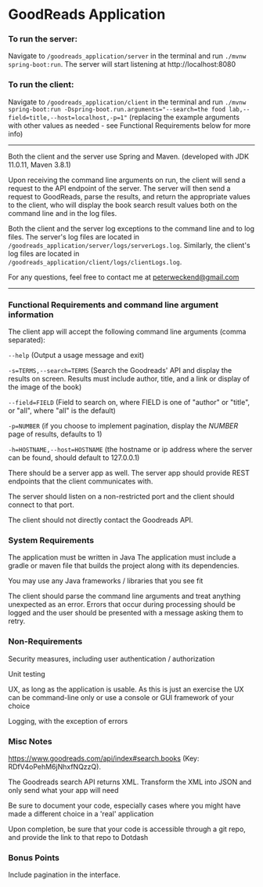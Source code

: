 # GoodReads Application

### To run the server: 
Navigate to `/goodreads_application/server` in the terminal and run `./mvnw spring-boot:run`. The server will start listening at http://localhost:8080
### To run the client: 
Navigate to `/goodreads_application/client` in the terminal and run `./mvnw spring-boot:run -Dspring-boot.run.arguments="--search=the food lab,--field=title,--host=localhost,-p=1"` (replacing the example arguments with other values as needed - see Functional Requirements below for more info)
<hr/>

Both the client and the server use Spring and Maven. (developed with JDK 11.0.11, Maven 3.8.1)

Upon receiving the command line arguments on run, the client will send a request to the API endpoint of the server. The server will then send a request to GoodReads, parse the results, and return the appropriate values to the client, who will display the book search result values both on the command line and in the log files.

Both the client and the server log exceptions to the command line and to log files. 
The server's log files are located in `/goodreads_application/server/logs/serverLogs.log`. Similarly, the client's log files are located in `/goodreads_application/client/logs/clientLogs.log`.

For any questions, feel free to contact me at peterweckend@gmail.com

<hr/>

### Functional Requirements and command line argument information

The client app will accept the following command line arguments (comma separated):

`--help` (Output a usage message and exit)

`-s=TERMS,--search=TERMS` (Search the Goodreads' API and display the results on screen.
Results must include author, title, and a link or display of the image of the book)

`--field=FIELD` (Field to search on, where FIELD is one of "author" or "title", or "all", where "all" is the default)

`-p=NUMBER` (if you choose to implement pagination, display the _NUMBER_ page of results, defaults to 1)

`-h=HOSTNAME,--host=HOSTNAME` (the hostname or ip address where the server can be found, should default to 127.0.0.1)

There should be a server app as well. The server app should provide REST endpoints that the client communicates with. 

The server should listen on a non-restricted port and the client should connect to that port.

The client should not directly contact the Goodreads API.

### System Requirements

The application must be written in Java
The application must include a gradle or maven file that builds the project along with its dependencies.

You may use any Java frameworks / libraries that you see fit

The client should parse the command line arguments and treat anything unexpected as an error. Errors that occur during processing should be logged and the user should be presented with a message asking them to retry.

### Non-Requirements

Security measures, including user authentication / authorization

Unit testing

UX, as long as the application is usable.  As this is just an exercise the UX can be command-line only or use a console or
  GUI framework of your choice

Logging, with the exception of errors

### Misc Notes

https://www.goodreads.com/api/index#search.books (Key: RDfV4oPehM6jNhxfNQzzQ).

The Goodreads search API returns XML. Transform the XML into JSON and only send what your app will need

Be sure to document your code, especially cases where you might have made a different choice in a 'real' application

Upon completion, be sure that your code is accessible through a git repo, and provide the link to that repo to Dotdash

### Bonus Points

Include pagination in the interface.
